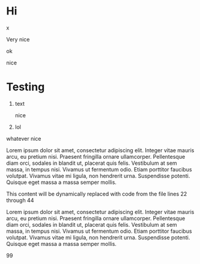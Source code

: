 # Hi

<!-- DOCS:START -->
x
<!-- DOCS:END -->

Very nice

<!--- DOCS:START(TOC) foo={{ rad: 'orange' }} ------>
ok
<!-- DOCS:END -->

<!-- DOCS:START {{functionNamex}} foo={{ rad: 'orange' }} ------>
nice
<!-- DOCS:END -->

# Testing

1. text

    <!-- DOCS:START {{functionName}} foo={{ rad: 'yellow' }} -->
    nice
    <!-- DOCS:END -->

2. lol

whatever   <!-- DOCS:START {{rad}} foo={{ rad: 'yellow' }} -->
           nice
           <!-- DOCS:END -->


  <!-- DOCS:START lol
    /* This is autogenerated content */
    src={'.src/jdjjdjjd'}
    height={{111}}
    numberAsString="12345"
    great={["scoot", 1]}
    nope=false 
    ⛔️
  -->
  Lorem ipsum dolor sit amet, consectetur adipiscing elit. Integer vitae mauris arcu, eu pretium nisi. 
  Praesent fringilla ornare ullamcorper. Pellentesque diam orci, sodales in blandit ut, placerat quis felis. 
  Vestibulum at sem massa, in tempus nisi. 
  Vivamus ut fermentum odio. Etiam porttitor faucibus volutpat. 
  Vivamus vitae mi ligula, non hendrerit urna. Suspendisse potenti. Quisque eget massa a massa semper mollis.
  <!-- DOCS:END -->


  <!-- ⛔️ DOCS:START (CODE:src=./relative/path/to/code.js&lines=22-44) -->
  This content will be dynamically replaced with code from the file lines 22 through 44
  <!-- ⛔️ DOCS:END -->

Lorem ipsum dolor sit amet, consectetur adipiscing elit. Integer vitae mauris arcu, eu pretium nisi. Praesent fringilla ornare ullamcorper. Pellentesque diam orci, sodales in blandit ut, placerat quis felis. Vestibulum at sem massa, in tempus nisi. Vivamus ut fermentum odio. Etiam porttitor faucibus volutpat. Vivamus vitae mi ligula, non hendrerit urna. Suspendisse potenti. Quisque eget massa a massa semper mollis.

<!-- DOCS:START functionName foo={{ rad: 'bar' }} -->99<!--DOCS:END-->